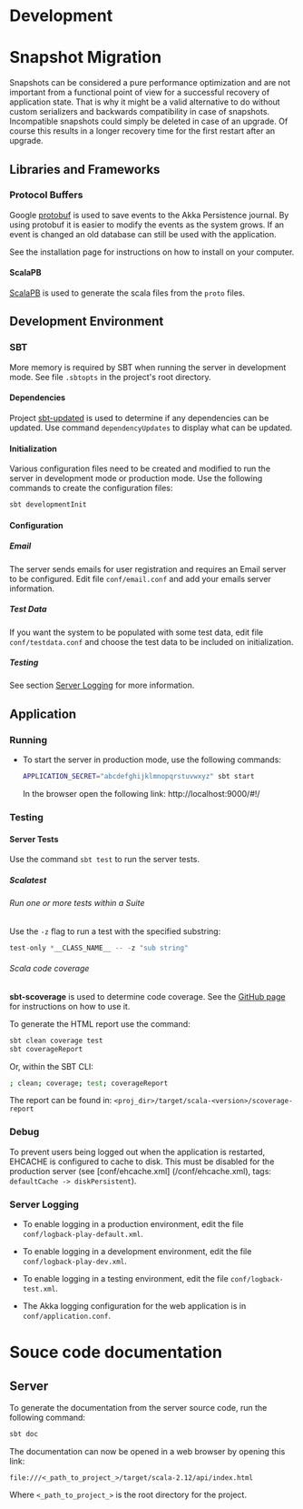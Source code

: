 # Development

# Snapshot Migration

Snapshots can be considered a pure performance optimization and are not important from a functional point of
view for a successful recovery of application state. That is why it might be a valid alternative to do without
custom serializers and backwards compatibility in case of snapshots. Incompatible snapshots could simply be
deleted in case of an upgrade. Of course this results in a longer recovery time for the first restart after an
upgrade.

## Libraries and Frameworks

### Protocol Buffers

Google [protobuf](https://github.com/google/protobuf/) is used to save events to the Akka Persistence journal.
By using protobuf it is easier to modify the events as the system grows. If an event is changed an old
database can still be used with the application.

See the installation page for instructions on how to install on your computer.

#### ScalaPB

[ScalaPB](http://trueaccord.github.io/ScalaPB/generated-code.html) is used to generate the scala files from
the `proto` files.

## Development Environment

### SBT

More memory is required by SBT when running the server in development mode. See file `.sbtopts` in the
project's root directory.

#### Dependencies

Project [sbt-updated](https://github.com/rtimush/sbt-updates) is used to determine if any
dependencies can be updated. Use command `dependencyUpdates` to display what can be updated.

#### Initialization

Various configuration files need to be created and modified to run the server in development mode or
production mode. Use the following commands to create the configuration files:

```sh
sbt developmentInit
```

#### Configuration

##### Email

The server sends emails for user registration and requires an Email server to be configured. Edit file
`conf/email.conf` and add your emails server information.

##### Test Data

If you want the system to be populated with some test data, edit file `conf/testdata.conf` and choose the test
data to be included on initialization.

##### Testing

See section [Server Logging](#server-logging) for more information.

## Application

### Running

* To start the server in production mode, use the following commands:

    ```sh
    APPLICATION_SECRET="abcdefghijklmnopqrstuvwxyz" sbt start
    ```

    In the browser open the following link: http://localhost:9000/#!/

### Testing

#### Server Tests

Use the command `sbt test` to run the server tests.

##### Scalatest

###### Run one or more tests within a Suite

Use the `-z` flag to run a test with the specified substring:

```sbt
test-only *__CLASS_NAME__ -- -z "sub string"
```

###### Scala code coverage

**sbt-scoverage** is used to determine code coverage. See the
[GitHub page](https://github.com/scoverage/sbt-scoverage)
for instructions on how to use it.

To generate the HTML report use the command:

```sh
sbt clean coverage test
sbt coverageReport
```

Or, within the SBT CLI:

```sh
; clean; coverage; test; coverageReport
```

The report can be found in: `<proj_dir>/target/scala-<version>/scoverage-report`

### Debug

To prevent users being logged out when the application is restarted, EHCACHE is configured to cache
to disk. This must be disabled for the production server (see [conf/ehcache.xml]
(/conf/ehcache.xml), tags: `defaultCache -> diskPersistent`).

### Server Logging

* To enable logging in a production environment, edit the file `conf/logback-play-default.xml`.

* To enable logging in a development environment, edit the file `conf/logback-play-dev.xml`.

* To enable logging in a testing environment, edit the file `conf/logback-test.xml`.

* The Akka logging configuration for the web application is in `conf/application.conf`.

# Souce code documentation

## Server

To generate the documentation from the server source code, run the following command:

```sh
sbt doc
```

The documentation can now be opened in a web browser by opening this link:

```
file:///<_path_to_project_>/target/scala-2.12/api/index.html
```

Where `<_path_to_project_>` is the root directory for the project.
